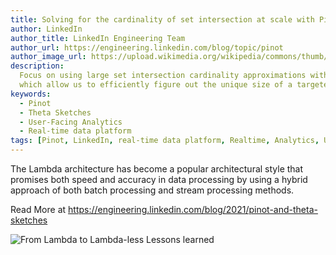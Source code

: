 ```yaml
---
title: Solving for the cardinality of set intersection at scale with Pinot and Theta Sketches
author: LinkedIn
author_title: LinkedIn Engineering Team
author_url: https://engineering.linkedin.com/blog/topic/pinot
author_image_url: https://upload.wikimedia.org/wikipedia/commons/thumb/e/e9/Linkedin_icon.svg/512px-Linkedin_icon.svg.png
description:
  Focus on using large set intersection cardinality approximations with Apache Pinot and Theta Sketches,
  which allow us to efficiently figure out the unique size of a targeted audience when factoring in multiple criteria of an advertising campaign.
keywords:
  - Pinot
  - Theta Sketches
  - User-Facing Analytics
  - Real-time data platform
tags: [Pinot, LinkedIn, real-time data platform, Realtime, Analytics, User-Facing Analytics]
---
```


The Lambda architecture has become a popular architectural style that promises both speed and accuracy in data processing by using a hybrid approach of both batch processing and stream processing methods.

Read More at https://engineering.linkedin.com/blog/2021/pinot-and-theta-sketches

![From Lambda to Lambda-less Lessons learned](https://content.linkedin.com/content/dam/engineering/site-assets/images/blog/posts/2021/04/thetasketches2.png)

